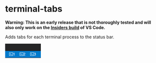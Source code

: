 # terminal-tabs

**Warning: This is an early release that is not thoroughly tested and will also only work on the [Insiders build](https://code.visualstudio.com/insiders) of VS Code.**

Adds tabs for each terminal process to the status bar.

![](images/preview.png)
